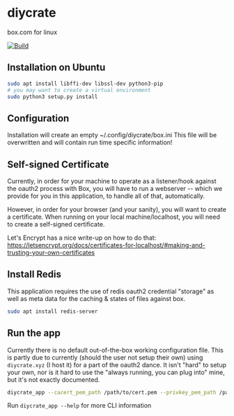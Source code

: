 # diycrate
box.com for linux

[![Build](https://github.com/jheld/diycrate/workflows/Build/badge.svg)](https://github.com/jheld/diycrate/actions?query=workflow%3ABuild+branch%3Amaster)

## Installation on Ubuntu
```bash
sudo apt install libffi-dev libssl-dev python3-pip
# you may want to create a virtual environment
sudo python3 setup.py install
```
## Configuration

Installation will create an empty ~/.config/diycrate/box.ini
This file will be overwritten and will contain run time specific information!

## Self-signed Certificate

Currently, in order for your machine to operate as a listener/hook against the oauth2 process with Box, you will
have to run a webserver -- which we provide for you in this application, to handle all of that, automatically.

However, in order for your browser (and your sanity), you will want to create a certificate. When running on your
local  machine/localhost, you will need to create a self-signed certificate.

Let's Encrypt has a nice write-up on how to do that: https://letsencrypt.org/docs/certificates-for-localhost/#making-and-trusting-your-own-certificates


## Install Redis

This application requires the use of redis oauth2 credential "storage" as well as meta data for the caching & states
of files against box.

```bash
sudo apt install redis-server
```

## Run the app

Currently there is no default out-of-the-box working configuration file. This is partly due to currently (should the user not setup their own) using `diycrate.xyz` (I host it) for a part of the oauth2 dance. It isn't "hard" to setup your own, nor is it hard to use the "always running, you can plug into" mine, but it's not exactly documented.

```bash
diycrate_app --cacert_pem_path /path/to/cert.pem --privkey_pem_path /path/to/privkey.pem
```

Run `diycrate_app --help` for more CLI information
